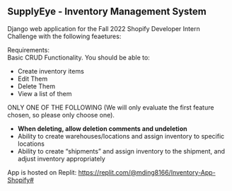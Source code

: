 ## SupplyEye - Inventory Management System

Django web application for the Fall 2022 Shopify Developer Intern Challenge with the following feaetures:

Requirements:  
Basic CRUD Functionality. You should be able to:  
* Create inventory items
* Edit Them
* Delete Them
* View a list of them

ONLY ONE OF THE FOLLOWING (We will only evaluate the first feature chosen, so please only choose one). 
* **When deleting, allow deletion comments and undeletion**
* Ability to create warehouses/locations and assign inventory to specific locations
* Ability to create “shipments” and assign inventory to the shipment, and adjust inventory appropriately

App is hosted on Replit: https://replit.com/@mding8166/Inventory-App-Shopify#
